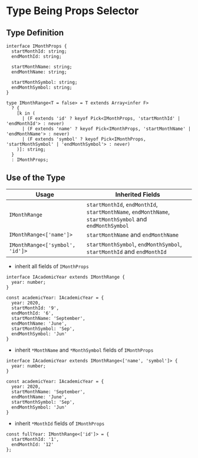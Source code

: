 # Type Being Props Selector

## Type Definition

```
interface IMonthProps {
  startMonthId: string;
  endMonthId: string;

  startMonthName: string;
  endMonthName: string;

  startMonthSymbol: string;
  endMonthSymbol: string;
}

type IMonthRange<T = false> = T extends Array<infer F>
  ? {
    [k in (
      | (F extends 'id' ? keyof Pick<IMonthProps, 'startMonthId' | 'endMonthId'> : never)
      | (F extends 'name' ? keyof Pick<IMonthProps, 'startMonthName' | 'endMonthName'> : never)
      | (F extends 'symbol' ? keyof Pick<IMonthProps, 'startMonthSymbol' | 'endMonthSymbol'> : never)
    )]: string;
  }
  : IMonthProps;
```

## Use of the Type

| Usage | Inherited Fields |
|----|----|
| `IMonthRange` | `startMonthId`, `endMonthId`, `startMonthName`, `endMonthName`, `startMonthSymbol` and `endMonthSymbol` |
| `IMonthRange<['name']>` | `startMonthName` and `endMonthName` |
| `IMonthRange<['symbol', 'id']>` | `startMonthSymbol`, `endMonthSymbol`, `startMonthId` and `endMonthId` |

* inherit all fields of `IMonthProps`

```
interface IAcademicYear extends IMonthRange {
  year: number;
}

const academicYear: IAcademicYear = {
  year: 2020,
  startMonthId: '9',
  endMonthId: '6',
  startMonthName: 'September',
  endMonthName: 'June',
  startMonthSymbol: 'Sep',
  endMonthSymbol: 'Jun'
}
```

* inherit `*MonthName` and `*MonthSymbol` fields of `IMonthProps`

```
interface IAcademicYear extends IMonthRange<['name', 'symbol']> {
  year: number;
}

const academicYear: IAcademicYear = {
  year: 2020,
  startMonthName: 'September',
  endMonthName: 'June',
  startMonthSymbol: 'Sep',
  endMonthSymbol: 'Jun'
}
```

* inherit `*MonthId` fields of `IMonthProps`

```
const fullYear: IMonthRange<['id']> = {
  startMonthId: '1',
  endMonthId: '12'
};
```